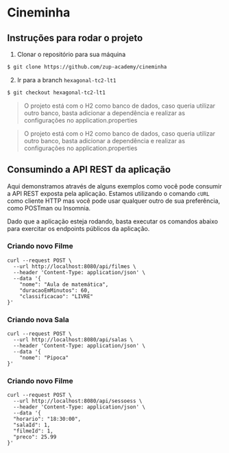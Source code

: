 # Cineminha

## Instruções para rodar o projeto

1. Clonar o repositório para sua máquina

```sh 
$ git clone https://github.com/zup-academy/cineminha
```

2. Ir para a branch `hexagonal-tc2-lt1`

```sh
$ git checkout hexagonal-tc2-lt1
```

> O projeto está com o H2 como banco de dados, caso queria utilizar outro banco, basta adicionar a dependência e
> realizar as configurações no application.properties

> O projeto está com o H2 como banco de dados, caso queria utilizar outro banco, basta adicionar a dependência e
> realizar as configurações no application.properties

## Consumindo a API REST da aplicação

Aqui demonstramos através de alguns exemplos como você pode consumir a API REST exposta pela aplicação. Estamos
utilizando o comando `cURL` como cliente HTTP mas você pode usar qualquer outro de sua preferência, como POSTman ou
Insomnia.

Dado que a aplicação esteja rodando, basta executar os comandos abaixo para exercitar os endpoints públicos da
aplicação.

### Criando novo Filme

```shell
curl --request POST \
  --url http://localhost:8080/api/filmes \
  --header 'Content-Type: application/json' \
  --data '{
    "nome": "Aula de matemática",
    "duracaoEmMinutos": 60,
    "classificacao": "LIVRE"
}'
```

### Criando nova Sala

```shell
curl --request POST \
  --url http://localhost:8080/api/salas \
  --header 'Content-Type: application/json' \
  --data '{
    "nome": "Pipoca"
}'
```

### Criando novo Filme

```shell
curl --request POST \
  --url http://localhost:8080/api/sessoess \
  --header 'Content-Type: application/json' \
  --data '{
  "horario": "18:30:00",
  "salaId": 1,
  "filmeId": 1,
  "preco": 25.99
}'
```